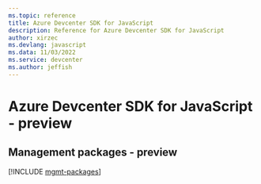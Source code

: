 ```yaml
---
ms.topic: reference
title: Azure Devcenter SDK for JavaScript
description: Reference for Azure Devcenter SDK for JavaScript
author: xirzec
ms.devlang: javascript
ms.data: 11/03/2022
ms.service: devcenter
ms.author: jeffish
---
```

# Azure Devcenter SDK for JavaScript - preview

## Management packages - preview
[!INCLUDE [mgmt-packages](devcenter-mgmt-index.md)]